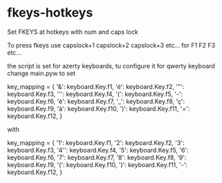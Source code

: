 # fkeys-hotkeys
Set FKEYS at hotkeys with num and caps lock

To press fkeys use capslock+1 capslock+2 capslock+3 etc...
                          for F1 F2 F3 etc...

the script is set for azerty keyboards, tu configure it for qwerty keyboard change main.pyw
to set 

key_mapping = {
    '&': keyboard.Key.f1,
    'é': keyboard.Key.f2,
    '"': keyboard.Key.f3,
    '\'': keyboard.Key.f4,
    '(': keyboard.Key.f5,
    '-': keyboard.Key.f6,
    'è': keyboard.Key.f7,
    '_': keyboard.Key.f8,
    'ç': keyboard.Key.f9,
    'à': keyboard.Key.f10,
    ')': keyboard.Key.f11,
    '=': keyboard.Key.f12,
}

with

key_mapping = {
    '1': keyboard.Key.f1,
    '2': keyboard.Key.f2,
    '3': keyboard.Key.f3,
    '4'': keyboard.Key.f4,
    '5': keyboard.Key.f5,
    '6': keyboard.Key.f6,
    '7': keyboard.Key.f7,
    '8': keyboard.Key.f8,
    '9': keyboard.Key.f9,
    '(': keyboard.Key.f10,
    ')': keyboard.Key.f11,
    '-': keyboard.Key.f12,
}
